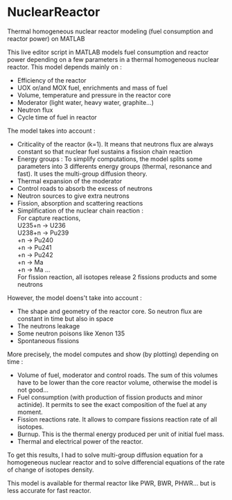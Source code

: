 # NuclearReactor
Thermal homogeneous nuclear reactor modeling (fuel consumption and reactor power) on MATLAB

This live editor script in MATLAB models fuel consumption and reactor power depending on a few parameters in a thermal homogeneous nuclear reactor. This model depends mainly on :
- Efficiency of the reactor
- UOX or/and MOX fuel, enrichments and mass of fuel
- Volume, temperature and pressure in the reactor core
- Moderator (light water, heavy water, graphite...)
- Neutron flux
- Cycle time of fuel in reactor

The model takes into account :
- Criticality of the reactor (k=1). It means that neutrons flux are always constant so that nuclear fuel sustains a fission chain reaction
- Energy groups : To simplify computations, the model splits some parameters into 3 differents energy groups (thermal, resonance and fast). It uses the multi-group diffusion theory.
- Thermal expansion of the moderator
- Control roads to absorb the excess of neutrons
- Neutron sources to give extra neutrons
- Fission, absorption and scattering reactions
- Simplification of the nuclear chain reaction :                                                                        
For capture reactions,                                                 
U235+n -> U236                                                                                              
U238+n -> Pu239                                                                                  
          +n   -> Pu240                                                                        
                  +n   -> Pu241                                                                        
                          +n   -> Pu242                                                       
                                  +n   -> Ma                                                 
                                          +n -> Ma ...                                        
For fission reaction, all isotopes release 2 fissions products and some neutrons

However, the model doens't take into account :
- The shape and geometry of the reactor core. So neutron flux are constant in time but also in space
- The neutrons leakage
- Some neutron poisons like Xenon 135
- Spontaneous fissions

More precisely, the model computes and show (by plotting) depending on time :
- Volume of fuel, moderator and control roads. The sum of this volumes have to be lower than the core reactor volume, otherwise the model is not good...
- Fuel consumption (with production of fission products and minor actinide). It permits to see the exact composition of the fuel at any moment.
- Fission reactions rate. It allows to compare fissions reaction rate of all isotopes.
- Burnup. This is the thermal energy produced per unit of initial fuel mass.
- Thermal and electrical power of the reactor.

To get this results, I had to solve multi-group diffusion equation for a homogeneous nuclear reactor and to solve differencial equations of the rate of change of isotopes density.

This model is available for thermal reactor like PWR, BWR, PHWR... but is less accurate for fast reactor.
